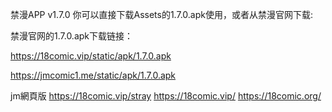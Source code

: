 禁漫APP v1.7.0
你可以直接下载Assets的1.7.0.apk使用，或者从禁漫官网下载:

禁漫官网的1.7.0.apk下载链接：

https://18comic.vip/static/apk/1.7.0.apk

https://jmcomic1.me/static/apk/1.7.0.apk

jm網頁版
https://18comic.vip/stray
https://18comic.vip/
https://18comic.org/
